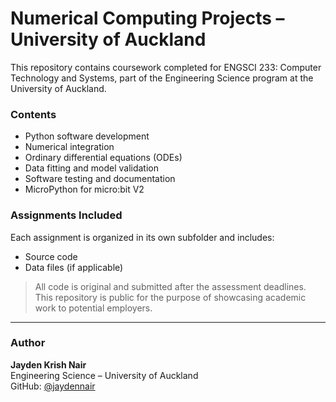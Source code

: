 # Numerical Computing Projects – University of Auckland

This repository contains coursework completed for ENGSCI 233: Computer Technology and Systems, part of the Engineering Science program at the University of Auckland.

### Contents

- Python software development
- Numerical integration
- Ordinary differential equations (ODEs)
- Data fitting and model validation
- Software testing and documentation
- MicroPython for micro:bit V2

### Assignments Included

Each assignment is organized in its own subfolder and includes:
- Source code
- Data files (if applicable)
  
> All code is original and submitted after the assessment deadlines. This repository is public for the purpose of showcasing academic work to potential employers.

---

### Author

**Jayden Krish Nair**  
Engineering Science – University of Auckland  
GitHub: [@jaydennair](https://github.com/jaydennair)
